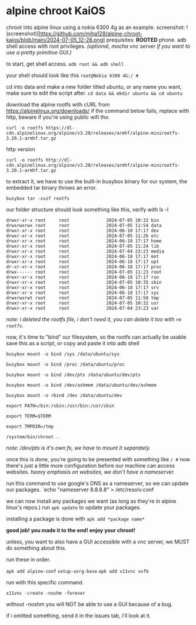 # alpine chroot KaiOS
chroot into alpine linux using a nokia 6300 4g as an example.
screenshot: 
!(screenshot)[https://github.com/miha128/alpine-chroot-kaios/blob/main/2024-07-05_12-28.png]
prequisites:
**ROOTED** phone.
adb shell access with root privileges.
*(optional, mocha vnc server if you want to use a pretty primitive GUI.)*

to start, get shell access.
`adb root && adb shell`

your shell should look like this
`root@Nokia 6300 4G:/ #`

 cd into data and make a new folder titled ubuntu, or any name you want, make sure to edit the script after.
`cd data && mkdir ubuntu && cd ubuntu`

download the alpine rootfs with cURL from https://alpinelinux.org/downloads/ 
if the command below fails, replace with http, beware if you're using public wifi tho.

`curl -o rootfs https://dl-cdn.alpinelinux.org/alpine/v3.20/releases/armhf/alpine-minirootfs-3.20.1-armhf.tar.gz`

http version

`curl -o rootfs http://dl-cdn.alpinelinux.org/alpine/v3.20/releases/armhf/alpine-minirootfs-3.20.1-armhf.tar.gz`

to extract it, we have to use the built-in busybox binary for our system, the embedded tar binary throws an error.

`busybox tar -xvzf rootfs`

our folder structure should look something like this, verify with ls -l 

`drwxr-xr-x root     root              2024-07-05 10:32 bin`  
`drwxrwxrwx root     root              2024-07-05 11:54 data`  
`drwxr-xr-x root     root              2024-06-18 17:17 dev`  
`drwxr-xr-x root     root              2024-07-05 11:26 etc`  
`drwxr-xr-x root     root              2024-06-18 17:17 home`  
`drwxr-xr-x root     root              2024-07-05 11:24 lib`  
`drwxr-xr-x root     root              2024-07-04 23:23 media`  
`drwxr-xr-x root     root              2024-06-18 17:17 mnt`  
`drwxr-xr-x root     root              2024-06-18 17:17 opt`  
`dr-xr-xr-x root     root              2024-06-18 17:17 proc`  
`drwx------ root     root              2024-07-05 11:23 root`  
`drwxr-xr-x root     root              2024-06-18 17:17 run`  
`drwxr-xr-x root     root              2024-07-05 10:35 sbin`  
`drwxr-xr-x root     root              2024-06-18 17:17 srv`  
`drwxr-xr-x root     root              2024-06-18 17:17 sys`  
`drwxrwxrwt root     root              2024-07-05 11:58 tmp`  
`drwxr-xr-x root     root              2024-07-05 10:32 usr`  
`drwxr-xr-x root     root              2024-07-04 23:23 var`  

*note: i deleted the rootfs file, i don't need it, you can delete it too with `rm rootfs`.*

now, it's time to "bind" our filesystem, so the rootfs can actually be usable
save this as a script, or copy and paste it into adb shell

`busybox mount -o bind /sys /data/ubuntu/sys`  

`busybox mount -o bind /proc /data/ubuntu/proc`  

`busybox mount -o bind /dev/pts /data/ubuntu/dev/pts`  

`busybox mount -o bind /dev/ashmem /data/ubuntu/dev/ashmem`  

`busybox mount -o rbind /dev /data/ubuntu/dev`  

`export PATH=/bin:/sbin:/usr/bin:/usr/sbin`  

`export TERM=$TERM`  

`export TMPDIR=/tmp`  

`/system/bin/chroot .`

*note: /dev/pts is it's own fs, we have to mount it separately.*

once this is done, you're going to be presented with something like `/ #`
now there's just a little more configuration before our machine can access websites. *heavy emphasis on websites, we don't have a nameserver.*

run this command to use google's DNS as a nameserver, so we can update our packages.
`echo "nameserver 8.8.8.8" > /etc/resolv.conf

we can now install any packages we want (as long as they're in alpine linux's repos.)
run `apk update` to update your packages.

installing a package is done with `apk add *package name*`


**good job! you made it to the end! enjoy your chroot!**


unless, you want to also have a GUI accessible with a vnc server, we MUST do something about this.

run these in order.

`apk add alpine-conf`
`setup-xorg-base`
`apk add x11vnc xvfb`

run with this specific command.

`x11vnc -create -noshm -forever`

without -noshm you will NOT be able to use a GUI because of a bug.

if i omitted something, send it in the issues tab, i'll look at it.
